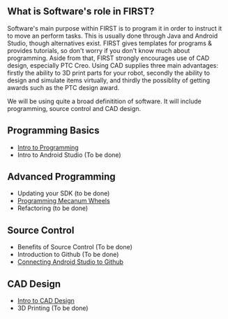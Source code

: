 ## What is Software's role in FIRST?
Software's main purpose within FIRST is to program it in order to instruct it to move an perform tasks. This is usually done through Java and Android Studio, though alternatives exist. FIRST gives templates for programs & provides tutorials, so don't worry if you don't know much about programming. Aside from that, FIRST strongly encourages use of CAD design, especially PTC Creo. Using CAD supplies three main advantages: firstly the ability to 3D print parts for your robot, secondly the ability to design and simulate items virtually, and thirdly the possiblity of getting awards such as the PTC design award.

We will be using quite a broad definitition of software. It will include programming, source control and CAD design.

## Programming Basics
- [Intro to Programming](https://ftccats.github.io/software/ProgrammingBasics)
- Intro to Android Studio (To be done)
## Advanced Programming
- Updating your SDK (to be done)
- [Programming Mecanum Wheels](https://ftccats.github.io/software/ProgrammingMecanumWheels)
- Refactoring (to be done)
## Source Control
- Benefits of Source Control (To be done)
- Introduction to Github (To be done)
- [Connecting Android Studio to Github](https://ftccats.github.io/software/SourceControlAndroidStudio)
## CAD Design
- [Intro to CAD Design](https://ftccats.github.io/software/CADwithPTC)
- 3D Printing (To be done)

